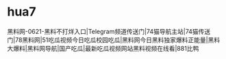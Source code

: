# hua7
黑料网-0621-黑料不打烊入口|Telegram频道传送门|74猫导航主站|74猫传送门|78黑料网|51吃瓜视频今日吃瓜校园吃瓜|黑料网今日黑料独家爆料正能量|黑料大爆料|黑料网导航|国产吃瓜|最新吃瓜视频网站黑料视频在线看|881比鸭
